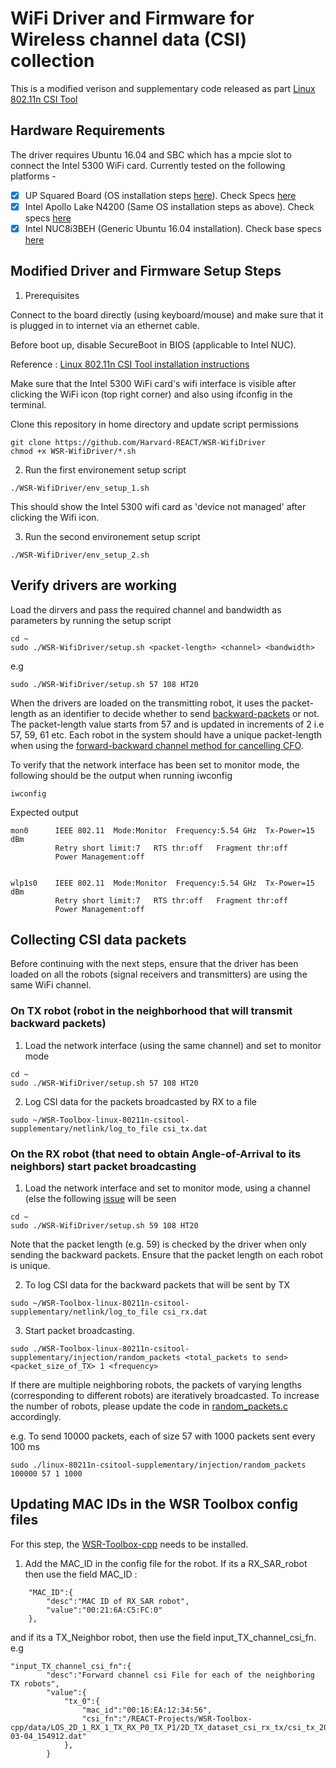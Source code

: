 # WiFi Driver and Firmware for Wireless channel data (CSI) collection

This is a modified verison and supplementary code released as part [Linux 802.11n CSI Tool](http://dhalperi.github.io/linux-80211n-csitool/) 

## Hardware Requirements
The driver requires Ubuntu 16.04 and SBC which has a mpcie slot to connect the Intel 5300 WiFi card. Currently tested on the following platforms -

- [x] UP Squared Board (OS installation steps [here](https://github.com/up-board/up-community/wiki/Ubuntu_16.04)). Check Specs [here](https://up-shop.org/up-squared-series.html)
- [x] Intel Apollo Lake N4200 (Same OS installation steps as above). Check specs [here](https://www.onlogic.com/epm163/)
- [x] Intel NUC8i3BEH (Generic Ubuntu 16.04 installation). Check base specs [here](https://www.intel.com/content/www/us/en/products/sku/126150/intel-nuc-kit-nuc8i3beh/specifications.html)

## Modified Driver and Firmware Setup Steps

1. Prerequisites

Connect to the board directly (using keyboard/mouse) and make sure that it is plugged in to internet via an ethernet cable. 

Before boot up, disable SecureBoot in BIOS (applicable to Intel NUC).

Reference : [Linux 802.11n CSI Tool installation instructions](http://dhalperi.github.io/linux-80211n-csitool/installation.html)

Make sure that the Intel 5300 WiFi card's wifi interface is visible after clicking the WiFi icon (top right corner) and also using ifconfig in the terminal.


Clone this repository in home directory and update script permissions
```
git clone https://github.com/Harvard-REACT/WSR-WifiDriver
chmod +x WSR-WifiDriver/*.sh
```

2. Run the first environement setup script
```
./WSR-WifiDriver/env_setup_1.sh 
```
This should show the Intel 5300 wifi card as 'device not managed' after clicking the Wifi icon.


3. Run the second environement setup script
```
./WSR-WifiDriver/env_setup_2.sh
```


## Verify drivers are working

Load the dirvers and pass the required channel and bandwidth as parameters by running the setup script
```
cd ~
sudo ./WSR-WifiDriver/setup.sh <packet-length> <channel> <bandwidth>
```
e.g
```
sudo ./WSR-WifiDriver/setup.sh 57 108 HT20
```

When the drivers are loaded on the transmitting robot, it uses the packet-length as an identifier to decide whether to send [backward-packets](https://github.com/Harvard-REACT/WSR-Toolbox/wiki/Terminology#phase-correction-using-forward-backward-packets) or not. The packet-length value starts from 57 and is updated in increments of 2 i.e 57, 59, 61 etc. Each robot in the system should have a unique packet-length when using the [forward-backward channel method for cancelling CFO](https://github.com/Harvard-REACT/WSR-Toolbox/wiki/Terminology#phase-correction-using-forward-backward-packets).

To verify that the network interface has been set to monitor mode, the following should be the output when running iwconfig

```
iwconfig

```

Expected output

```
mon0      IEEE 802.11  Mode:Monitor  Frequency:5.54 GHz  Tx-Power=15 dBm   
          Retry short limit:7   RTS thr:off   Fragment thr:off
          Power Management:off
          

wlp1s0    IEEE 802.11  Mode:Monitor  Frequency:5.54 GHz  Tx-Power=15 dBm   
          Retry short limit:7   RTS thr:off   Fragment thr:off
          Power Management:off

```


## Collecting CSI data packets
Before continuing with the next steps, ensure that the driver has been loaded on all the robots (signal receivers and transmitters) are using the same WiFi channel.

### On TX robot (robot in the neighborhood that will transmit backward packets)
1. Load the network interface (using the same channel) and set to monitor mode
```
cd ~
sudo ./WSR-WifiDriver/setup.sh 57 108 HT20
```

2. Log CSI data for the packets broadcasted by RX to a file
```
sudo ~/WSR-Toolbox-linux-80211n-csitool-supplementary/netlink/log_to_file csi_tx.dat
```

### On the RX robot (that need to obtain Angle-of-Arrival to its neighbors) start packet broadcasting

1. Load the network interface and set to monitor mode, using a channel (else the following [issue](https://github.com/dhalperi/linux-80211n-csitool-supplementary/issues/132) will be seen
```
cd ~
sudo ./WSR-WifiDriver/setup.sh 59 108 HT20
```
Note that the packet length (e.g. 59) is checked by the driver when only sending the backward packets. Ensure that the packet length on each robot is unique. 

2. To log CSI data for the backward packets that will be sent by TX 
```
sudo ~/WSR-Toolbox-linux-80211n-csitool-supplementary/netlink/log_to_file csi_rx.dat
```

3. Start packet broadcasting.
```
sudo ./WSR-Toolbox-linux-80211n-csitool-supplementary/injection/random_packets <total_packets to send> <packet_size_of_TX> 1 <frequency>
```
If there are multiple neighboring robots, the packets of varying lengths (corresponding to different robots) are iteratively broadcasted. To increase the number of robots, please update the code in [random_packets.c](https://github.com/Harvard-REACT/WSR-Toolbox-linux-80211n-csitool-supplementary/blob/main/injection/random_packets.c)  accordingly.

e.g. To send 10000 packets, each of size 57 with 1000 packets sent every 100 ms

```
sudo ./linux-80211n-csitool-supplementary/injection/random_packets 100000 57 1 1000
```

## Updating MAC IDs in the WSR Toolbox config files
For this step, the [WSR-Toolbox-cpp](https://github.com/Harvard-REACT/WSR-Toolbox-cpp) needs to be installed.

1. Add the MAC_ID in the config file for the robot. If its a RX_SAR_robot then use the field MAC_ID :
```
    "MAC_ID":{
        "desc":"MAC ID of RX_SAR robot",
        "value":"00:21:6A:C5:FC:0"
    },
``` 

and if its a TX_Neighbor robot, then use the field input_TX_channel_csi_fn. e.g
```
"input_TX_channel_csi_fn":{
        "desc":"Forward channel csi File for each of the neighboring TX robots",
        "value":{
            "tx_0":{
                "mac_id":"00:16:EA:12:34:56",
                "csi_fn":"/REACT-Projects/WSR-Toolbox-cpp/data/LOS_2D_1_RX_1_TX_RX_P0_TX_P1/2D_TX_dataset_csi_rx_tx/csi_tx_2021-03-04_154912.dat"
            },
        }
```










